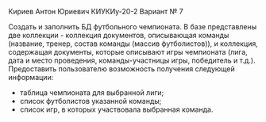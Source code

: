 Кириев Антон Юриевич КИУКИу-20-2 Вариант № 7

Создать и заполнить БД футбольного чемпионата. В базе представлены две коллекции - коллекция документов, описывающая команды (название, тренер, состав команды (массив футболистов)), и коллекция, содержащая документы, которые описывают игры чемпионата (лига, дата и место проведения, команды-участницы игры, победитель и т.д.).
Предоставить пользователю возможность получения следующей информации:
- таблица чемпионата для выбранной лиги;
- список футболистов указанной команды;
- список игр, в которых участвовала выбранная команда.